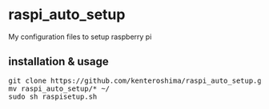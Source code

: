 # raspi_auto_setup
My configuration files to setup raspberry pi

## installation & usage
<pre>
git clone https://github.com/kenteroshima/raspi_auto_setup.git
mv raspi_auto_setup/* ~/
sudo sh raspisetup.sh
</pre>
